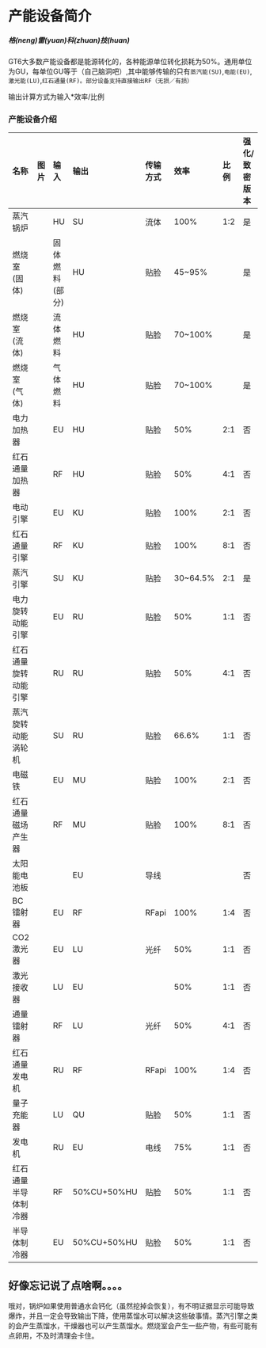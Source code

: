 # 产能设备简介

##### 格(neng)雷(yuan)科(zhuan)技(huan)

GT6大多数产能设备都是能源转化的，各种能源单位转化损耗为50%。通用单位为GU，每单位GU等于（自己脑洞吧）,其中能够传输的只有`蒸汽能(SU)`,`电能(EU)`,`激光能(LU)`,`红石通量(RF)。部分设备支持直接输出RF（无损／有损）`

输出计算方式为输入\*效率/比例

### 产能设备介绍

| 名称 | 图片 | 输入 | 输出 | 传输方式 | 效率 | 比例 | 强化/致密版本 |
| :--- | :--- | :--- | :--- | :--- | :--- | :--- | :--- |
| 蒸汽锅炉 |  | HU | SU | 流体 | 100% | 1:2 | 是 |
| 燃烧室\(固体\) |  | 固体燃料\(部分\) | HU | 贴脸 | 45~95% |  | 是 |
| 燃烧室\(流体\) |  | 流体燃料 | HU | 贴脸 | 70~100% |  | 是 |
| 燃烧室\(气体\) |  | 气体燃料 | HU | 贴脸 | 70~100% |  | 是 |
| 电力加热器 |  | EU | HU | 贴脸 | 50% | 2:1 | 否 |
| 红石通量加热器 |  | RF | HU | 贴脸 | 50% | 4:1 | 否 |
| 电动引擎 |  | EU | KU | 贴脸 | 100% | 2:1 | 否 |
| 红石通量引擎 |  | RF | KU | 贴脸 | 100% | 8:1 | 否 |
| 蒸汽引擎 |  | SU | KU | 贴脸 | 30~64.5% | 2:1 | 是 |
| 电力旋转动能引擎 |  | EU | RU | 贴脸 | 50% | 1:1 | 否 |
| 红石通量旋转动能引擎 |  | RU | RU | 贴脸 | 50% | 4:1 | 否 |
| 蒸汽旋转动能涡轮机 |  | SU | RU | 贴脸 | 66.6% | 1:1 | 否 |
| 电磁铁 |  | EU | MU | 贴脸 | 100% | 2:1 | 否 |
| 红石通量磁场产生器 |  | RF | MU | 贴脸 | 100% | 8:1 | 否 |
| 太阳能电池板 |  |  | EU | 导线 |  |  | 否 |
| BC镭射器 |  | EU | RF | RFapi | 100% | 1:4 | 否 |
| CO2激光器 |  | EU | LU | 光纤 | 50% | 1:1 | 否 |
| 激光接收器 |  | LU | EU |  | 50% | 1:1 | 否 |
| 通量镭射器 |  | RF | LU | 光纤 | 50% | 4:1 | 否 |
| 红石通量发电机 |  | RU | RF | RFapi | 100% | 1:4 | 否 |
| 量子充能器 |  | LU | QU | 贴脸 | 50% | 1:1 | 否 |
| 发电机 |  | RU | EU | 电线 | 75% | 1:1 | 否 |
| 红石通量半导体制冷器 |  | RF | 50%CU+50%HU | 贴脸 | 50% | 1:1 | 否 |
| 半导体制冷器 |  | EU | 50%CU+50%HU | 贴脸 | 50% | 1:1 | 否 |

## 好像忘记说了点啥啊。。。。
哦对，锅炉如果使用普通水会钙化（虽然挖掉会恢复），有不明证据显示可能导致爆炸，并且一定会导致输出下降，使用蒸馏水可以解决这些破事情。蒸汽引擎之类的会产生蒸馏水，干燥器也可以产生蒸馏水。燃烧室会产生一些产物，有些可能有点卵用，不及时清理会卡住。
